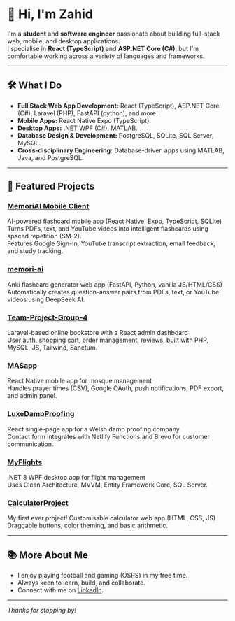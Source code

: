 # 👋 Hi, I'm Zahid

I'm a **student** and **software engineer** passionate about building full-stack web, mobile, and desktop applications.  
I specialise in **React (TypeScript)** and **ASP.NET Core (C#)**, but I'm comfortable working across a variety of languages and frameworks.

---

## 🛠️ What I Do

- **Full Stack Web App Development:** React (TypeScript), ASP.NET Core (C#), Laravel (PHP), FastAPI (python), and more.
- **Mobile Apps:** React Native Expo (TypeScript).
- **Desktop Apps:** .NET WPF (C#), MATLAB.
- **Database Design & Development:** PostgreSQL, SQLite, SQL Server, MySQL.
- **Cross-disciplinary Engineering:** Database-driven apps using MATLAB, Java, and PostgreSQL.

---

## 🌟 Featured Projects

### [MemoriAI Mobile Client](https://github.com/zahidf/memoriaimobileclient)
AI-powered flashcard mobile app (React Native, Expo, TypeScript, SQLite)  
Turns PDFs, text, and YouTube videos into intelligent flashcards using spaced repetition (SM-2).  
Features Google Sign-In, YouTube transcript extraction, email feedback, and study tracking.

### [memori-ai](https://memori-ai.com/)
Anki flashcard generator web app (FastAPI, Python, vanilla JS/HTML/CSS)  
Automatically creates question-answer pairs from PDFs, text, or YouTube videos using DeepSeek AI.

### [Team-Project-Group-4](https://github.com/zahidf/Team-Project-Group-4)
Laravel-based online bookstore with a React admin dashboard  
User auth, shopping cart, order management, reviews, built with PHP, MySQL, JS, Tailwind, Sanctum.

### [MASapp](https://github.com/zahidf/MASapp)
React Native mobile app for mosque management  
Handles prayer times (CSV), Google OAuth, push notifications, PDF export, and admin panel.

### [LuxeDampProofing](https://luxedampproofing.co.uk/)
React single-page app for a Welsh damp proofing company  
Contact form integrates with Netlify Functions and Brevo for customer communication.

### [MyFlights](https://github.com/zahidf/MyFlights)
.NET 8 WPF desktop app for flight management  
Uses Clean Architecture, MVVM, Entity Framework Core, SQL Server.

### [CalculatorProject](https://github.com/zahidf/CalculatorProject)
My first ever project!
Customisable calculator web app (HTML, CSS, JS)  
Draggable buttons, color theming, and basic arithmetic.

---

## 📚 More About Me

- I enjoy playing football and gaming (OSRS) in my free time.
- Always keen to learn, build, and collaborate.
- Connect with me on [LinkedIn](https://www.linkedin.com/in/zahid-f/).

---

_Thanks for stopping by!_
